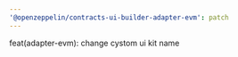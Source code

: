 ```yaml
---
'@openzeppelin/contracts-ui-builder-adapter-evm': patch
---
```


feat(adapter-evm): change cystom ui kit name
